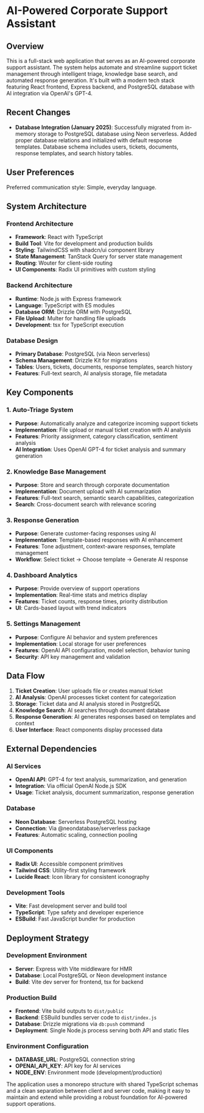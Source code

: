 # AI-Powered Corporate Support Assistant

## Overview

This is a full-stack web application that serves as an AI-powered corporate support assistant. The system helps automate and streamline support ticket management through intelligent triage, knowledge base search, and automated response generation. It's built with a modern tech stack featuring React frontend, Express backend, and PostgreSQL database with AI integration via OpenAI's GPT-4.

## Recent Changes

- **Database Integration (January 2025)**: Successfully migrated from in-memory storage to PostgreSQL database using Neon serverless. Added proper database relations and initialized with default response templates. Database schema includes users, tickets, documents, response templates, and search history tables.

## User Preferences

Preferred communication style: Simple, everyday language.

## System Architecture

### Frontend Architecture
- **Framework**: React with TypeScript
- **Build Tool**: Vite for development and production builds
- **Styling**: TailwindCSS with shadcn/ui component library
- **State Management**: TanStack Query for server state management
- **Routing**: Wouter for client-side routing
- **UI Components**: Radix UI primitives with custom styling

### Backend Architecture
- **Runtime**: Node.js with Express framework
- **Language**: TypeScript with ES modules
- **Database ORM**: Drizzle ORM with PostgreSQL
- **File Upload**: Multer for handling file uploads
- **Development**: tsx for TypeScript execution

### Database Design
- **Primary Database**: PostgreSQL (via Neon serverless)
- **Schema Management**: Drizzle Kit for migrations
- **Tables**: Users, tickets, documents, response templates, search history
- **Features**: Full-text search, AI analysis storage, file metadata

## Key Components

### 1. Auto-Triage System
- **Purpose**: Automatically analyze and categorize incoming support tickets
- **Implementation**: File upload or manual ticket creation with AI analysis
- **Features**: Priority assignment, category classification, sentiment analysis
- **AI Integration**: Uses OpenAI GPT-4 for ticket analysis and summary generation

### 2. Knowledge Base Management
- **Purpose**: Store and search through corporate documentation
- **Implementation**: Document upload with AI summarization
- **Features**: Full-text search, semantic search capabilities, categorization
- **Search**: Cross-document search with relevance scoring

### 3. Response Generation
- **Purpose**: Generate customer-facing responses using AI
- **Implementation**: Template-based responses with AI enhancement
- **Features**: Tone adjustment, context-aware responses, template management
- **Workflow**: Select ticket → Choose template → Generate AI response

### 4. Dashboard Analytics
- **Purpose**: Provide overview of support operations
- **Implementation**: Real-time stats and metrics display
- **Features**: Ticket counts, response times, priority distribution
- **UI**: Cards-based layout with trend indicators

### 5. Settings Management
- **Purpose**: Configure AI behavior and system preferences
- **Implementation**: Local storage for user preferences
- **Features**: OpenAI API configuration, model selection, behavior tuning
- **Security**: API key management and validation

## Data Flow

1. **Ticket Creation**: User uploads file or creates manual ticket
2. **AI Analysis**: OpenAI processes ticket content for categorization
3. **Storage**: Ticket data and AI analysis stored in PostgreSQL
4. **Knowledge Search**: AI searches through document database
5. **Response Generation**: AI generates responses based on templates and context
6. **User Interface**: React components display processed data

## External Dependencies

### AI Services
- **OpenAI API**: GPT-4 for text analysis, summarization, and generation
- **Integration**: Via official OpenAI Node.js SDK
- **Usage**: Ticket analysis, document summarization, response generation

### Database
- **Neon Database**: Serverless PostgreSQL hosting
- **Connection**: Via @neondatabase/serverless package
- **Features**: Automatic scaling, connection pooling

### UI Components
- **Radix UI**: Accessible component primitives
- **Tailwind CSS**: Utility-first styling framework
- **Lucide React**: Icon library for consistent iconography

### Development Tools
- **Vite**: Fast development server and build tool
- **TypeScript**: Type safety and developer experience
- **ESBuild**: Fast JavaScript bundler for production

## Deployment Strategy

### Development Environment
- **Server**: Express with Vite middleware for HMR
- **Database**: Local PostgreSQL or Neon development instance
- **Build**: Vite dev server for frontend, tsx for backend

### Production Build
- **Frontend**: Vite build outputs to `dist/public`
- **Backend**: ESBuild bundles server code to `dist/index.js`
- **Database**: Drizzle migrations via `db:push` command
- **Deployment**: Single Node.js process serving both API and static files

### Environment Configuration
- **DATABASE_URL**: PostgreSQL connection string
- **OPENAI_API_KEY**: API key for AI services
- **NODE_ENV**: Environment mode (development/production)

The application uses a monorepo structure with shared TypeScript schemas and a clean separation between client and server code, making it easy to maintain and extend while providing a robust foundation for AI-powered support operations.